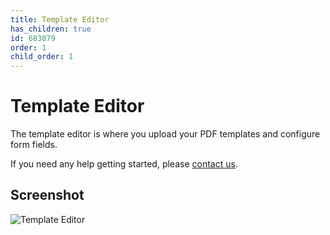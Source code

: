 ```yaml
---
title: Template Editor
has_children: true
id: 683079
order: 1
child_order: 1
---
```


# Template Editor

The template editor is where you upload your PDF templates and configure form fields.

If you need any help getting started, please [contact us](https://docspring.com/contact).

## Screenshot

![Template Editor](../../images/template_editor.jpg#margin=1rem)
